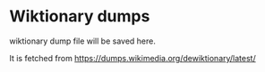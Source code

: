 # Wiktionary dumps

wiktionary dump file will be saved here.

It is fetched from https://dumps.wikimedia.org/dewiktionary/latest/
